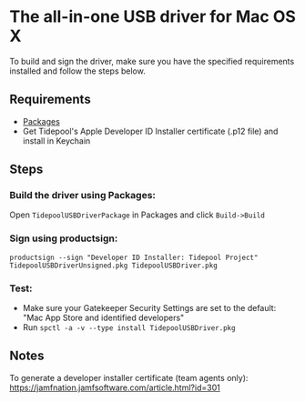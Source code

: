 # The all-in-one USB driver for Mac OS X

To build and sign the driver, make sure you have the specified requirements installed and follow the steps below.

## Requirements

- [Packages](http://s.sudre.free.fr/Software/Packages/about.html)
- Get Tidepool's Apple Developer ID Installer certificate (.p12 file) and install in Keychain

## Steps

### Build the driver using Packages:

Open `TidepoolUSBDriverPackage` in Packages and click `Build->Build`

### Sign using productsign:

`productsign --sign "Developer ID Installer: Tidepool Project" TidepoolUSBDriverUnsigned.pkg TidepoolUSBDriver.pkg`

### Test:

- Make sure your Gatekeeper Security Settings are set to the default: "Mac App Store and identified developers"
- Run `spctl -a -v --type install TidepoolUSBDriver.pkg`

## Notes

To generate a developer installer certificate (team agents only): https://jamfnation.jamfsoftware.com/article.html?id=301
